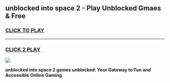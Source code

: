 
## unblocked into space 2 - Play Unblocked Gmaes & Free
<h3>
<a href="https://news.freeplayer.one?title=unblocked_into_space_2&ref=23F">CLICK TO PLAY</a></h3>
<hr>

<h3>
<a href="https://news.freeplayer.one?title=unblocked_into_space_2&ref=23F">CLICK 2 PLAY</a>
  
</h3>

<a href="https://news.freeplayer.one?title=unblocked_into_space_2&ref=23F/"><img src="https://clearcache.store/games.png"></a>


**unblocked into space 2 games unblocked: Your Gateway to Fun and Accessible Online Gaming**
